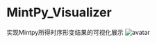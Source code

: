 # MintPy_Visualizer
实现Mintpy所得时序形变结果的可视化展示
![avatar]([http://baidu.com/pic/doge.png](https://github.com/ZGHHGZ/MintPy_Visualizer/blob/main/p1.jpg)https://github.com/ZGHHGZ/MintPy_Visualizer/blob/main/p1.jpg)
